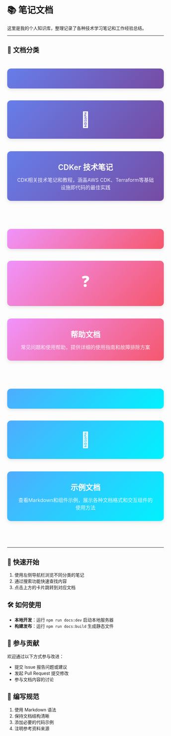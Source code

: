 # 📚 笔记文档

这里是我的个人知识库，整理记录了各种技术学习笔记和工作经验总结。

---

## 📂 文档分类

<div style="display: grid; grid-template-columns: repeat(auto-fit, minmax(300px, 1fr)); gap: 24px; margin: 32px 0;">

  <a href="/notes/CDKer/" style="
    display: block;
    padding: 32px;
    background: linear-gradient(135deg, #667eea 0%, #764ba2 100%);
    color: white;
    text-decoration: none;
    border-radius: 12px;
    box-shadow: 0 4px 12px rgba(0,0,0,0.1);
    transition: all 0.3s ease;
    text-align: center;
  " onmouseover="this.style.transform='translateY(-4px)'; this.style.boxShadow='0 8px 20px rgba(0,0,0,0.15)'" onmouseout="this.style.transform='translateY(0)'; this.style.boxShadow='0 4px 12px rgba(0,0,0,0.1)'">
    <div style="font-size: 48px; margin-bottom: 16px;">🔧</div>
    <h3 style="margin: 0 0 12px 0; font-size: 24px; font-weight: 600;">CDKer 技术笔记</h3>
    <p style="margin: 0; font-size: 16px; opacity: 0.9;">CDK相关技术笔记和教程，涵盖AWS CDK、Terraform等基础设施即代码的最佳实践</p>
  </a>

  <a href="/notes/help/" style="
    display: block;
    padding: 32px;
    background: linear-gradient(135deg, #f093fb 0%, #f5576c 100%);
    color: white;
    text-decoration: none;
    border-radius: 12px;
    box-shadow: 0 4px 12px rgba(0,0,0,0.1);
    transition: all 0.3s ease;
    text-align: center;
  " onmouseover="this.style.transform='translateY(-4px)'; this.style.boxShadow='0 8px 20px rgba(0,0,0,0.15)'" onmouseout="this.style.transform='translateY(0)'; this.style.boxShadow='0 4px 12px rgba(0,0,0,0.1)'">
    <div style="font-size: 48px; margin-bottom: 16px;">❓</div>
    <h3 style="margin: 0 0 12px 0; font-size: 24px; font-weight: 600;">帮助文档</h3>
    <p style="margin: 0; font-size: 16px; opacity: 0.9;">常见问题和使用帮助，提供详细的使用指南和故障排除方案</p>
  </a>

  <a href="/notes/demo/" style="
    display: block;
    padding: 32px;
    background: linear-gradient(135deg, #4facfe 0%, #00f2fe 100%);
    color: white;
    text-decoration: none;
    border-radius: 12px;
    box-shadow: 0 4px 12px rgba(0,0,0,0.1);
    transition: all 0.3s ease;
    text-align: center;
  " onmouseover="this.style.transform='translateY(-4px)'; this.style.boxShadow='0 8px 20px rgba(0,0,0,0.15)'" onmouseout="this.style.transform='translateY(0)'; this.style.boxShadow='0 4px 12px rgba(0,0,0,0.1)'">
    <div style="font-size: 48px; margin-bottom: 16px;">🎯</div>
    <h3 style="margin: 0 0 12px 0; font-size: 24px; font-weight: 600;">示例文档</h3>
    <p style="margin: 0; font-size: 16px; opacity: 0.9;">查看Markdown和组件示例，展示各种文档格式和交互组件的使用方法</p>
  </a>

</div>

---

## 🚀 快速开始

1. 使用左侧导航栏浏览不同分类的笔记
2. 通过搜索功能快速查找内容
3. 点击上方的卡片跳转到对应文档

## 🛠️ 如何使用

- **本地开发**：运行 `npm run docs:dev` 启动本地服务器
- **构建发布**：运行 `npm run docs:build` 生成静态文件

## 🤝 参与贡献

欢迎通过以下方式参与改进：

- 提交 Issue 报告问题或建议
- 发起 Pull Request 提交修改
- 参与文档内容的讨论

## 📝 编写规范

1. 使用 Markdown 语法
2. 保持文档结构清晰
3. 添加必要的代码示例
4. 注明参考资料来源